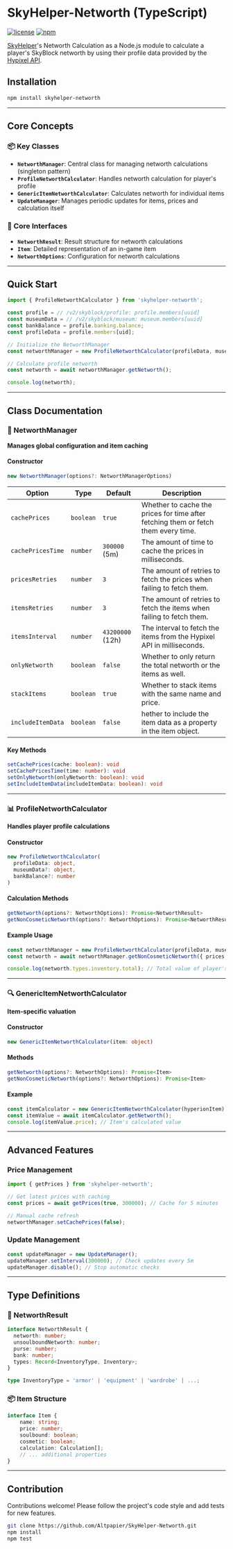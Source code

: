 ﻿# SkyHelper-Networth (TypeScript)

[![license](https://img.shields.io/badge/license-MIT-green)](LICENSE)
[![npm](https://img.shields.io/npm/v/skyhelper-networth)](https://npmjs.com/package/skyhelper-networth)

[SkyHelper](https://skyhelper.altpapier.dev/)'s Networth Calculation as a Node.js module to calculate a player's SkyBlock networth by using their profile data provided by the [Hypixel API](https://api.hypixel.net/).

## Installation

```bash
npm install skyhelper-networth
```

---

## Core Concepts

### 📦 Key Classes

- **`NetworthManager`**: Central class for managing networth calculations (singleton pattern)
- **`ProfileNetworthCalculator`**: Handles networth calculation for player's profile
- **`GenericItemNetworthCalculator`**: Calculates networth for individual items
- **`UpdateManager`**: Manages periodic updates for items, prices and calculation itself

### 📄 Core Interfaces

- **`NetworthResult`**: Result structure for networth calculations
- **`Item`**: Detailed representation of an in-game item
- **`NetworthOptions`**: Configuration for networth calculations

---

## Quick Start

```typescript
import { ProfileNetworthCalculator } from 'skyhelper-networth';

const profile = // /v2/skyblock/profile: profile.members[uuid]
const museumData = // /v2/skyblock/museum: museum.members[uuid]
const bankBalance = profile.banking.balance;
const profileData = profile.members[uid];

// Initialize the NetworthManager
const networthManager = new ProfileNetworthCalculator(profileData, museumData, bankBalance);

// Calculate profile networth
const networth = await networthManager.getNetworth();

console.log(networth);
```

---

## Class Documentation

### 🧰 NetworthManager

**Manages global configuration and item caching**

#### Constructor

```typescript
new NetworthManager(options?: NetworthManagerOptions)
```

| Option            | Type      | Default          | Description                                                                        |
| ----------------- | --------- | ---------------- | ---------------------------------------------------------------------------------- |
| `cachePrices`     | `boolean` | `true`           | Whether to cache the prices for time after fetching them or fetch them every time. |
| `cachePricesTime` | `number`  | `300000` (5m)    | The amount of time to cache the prices in milliseconds.                            |
| `pricesRetries`   | `number`  | `3`              | The amount of retries to fetch the prices when failing to fetch them.              |
| `itemsRetries`    | `number`  | `3`              | The amount of retries to fetch the items when failing to fetch them.               |
| `itemsInterval`   | `number`  | `43200000` (12h) | The interval to fetch the items from the Hypixel API in milliseconds.              |
| `onlyNetworth`    | `boolean` | `false`          | Whether to only return the total networth or the items as well.                    |
| `stackItems`      | `boolean` | `true`           | Whether to stack items with the same name and price.                               |
| `includeItemData` | `boolean` | `false`          | hether to include the item data as a property in the item object.                  |

#### Key Methods

```typescript
setCachePrices(cache: boolean): void
setCachePricesTime(time: number): void
setOnlyNetworth(onlyNetworth: boolean): void
setIncludeItemData(includeItemData: boolean): void
```

---

### 📊 ProfileNetworthCalculator

**Handles player profile calculations**

#### Constructor

```typescript
new ProfileNetworthCalculator(
  profileData: object,
  museumData?: object,
  bankBalance?: number
)
```

#### Calculation Methods

```typescript
getNetworth(options?: NetworthOptions): Promise<NetworthResult>
getNonCosmeticNetworth(options?: NetworthOptions): Promise<NetworthResult>
```

#### Example Usage

```typescript
const networthManager = new ProfileNetworthCalculator(profileData, museumData, bankBalance);
const networth = await networthManager.getNonCosmeticNetworth({ prices: customPrices });

console.log(networth.types.inventory.total); // Total value of player's inventory
```

---

### 🔍 GenericItemNetworthCalculator

**Item-specific valuation**

#### Constructor

```typescript
new GenericItemNetworthCalculator(item: object)
```

#### Methods

```typescript
getNetworth(options?: NetworthOptions): Promise<Item>
getNonCosmeticNetworth(options?: NetworthOptions): Promise<Item>
```

#### Example

```typescript
const itemCalculator = new GenericItemNetworthCalculator(hyperionItem);
const itemValue = await itemCalculator.getNetworth();
console.log(itemValue.price); // Item's calculated value
```

---

## Advanced Features

### Price Management

```typescript
import { getPrices } from 'skyhelper-networth';

// Get latest prices with caching
const prices = await getPrices(true, 300000); // Cache for 5 minutes

// Manual cache refresh
networthManager.setCachePrices(false);
```

### Update Management

```typescript
const updateManager = new UpdateManager();
updateManager.setInterval(300000); // Check updates every 5m
updateManager.disable(); // Stop automatic checks
```

---

## Type Definitions

### 📜 NetworthResult

```typescript
interface NetworthResult {
  networth: number;
  unsoulboundNetworth: number;
  purse: number;
  bank: number;
  types: Record<InventoryType, Inventory>;
}

type InventoryType = 'armor' | 'equipment' | 'wardrobe' | ...;
```

### 📦 Item Structure

```typescript
interface Item {
    name: string;
    price: number;
    soulbound: boolean;
    cosmetic: boolean;
    calculation: Calculation[];
    // ... additional properties
}
```

---

## Contribution

Contributions welcome! Please follow the project's code style and add tests for new features.

```bash
git clone https://github.com/Altpapier/SkyHelper-Networth.git
npm install
npm test
```
